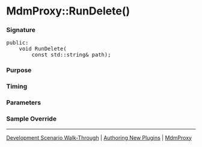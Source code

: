 # MdmProxy::RunDelete()

### Signature

<pre>
public:
    void RunDelete(
        const std::string& path);
</pre>

### Purpose

### Timing

### Parameters

### Sample Override

----

[Development Scenario Walk-Through](../../../development-scenario.md) | [Authoring New Plugins](../../developer-plugin-creation.md) | [MdmProxy](mdm-proxy.md)
